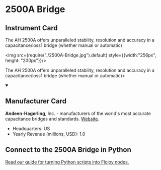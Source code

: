 
# 2500A Bridge

## Instrument Card

<div className="flex">

<div>

The AH 2500A offers unparalleled stability, resolution and accuracy in a capacitance/loss1 bridge (whether manual or automatic)

</div>

<img src={require("./2500A-Bridge.jpg").default} style={{width:"256px", height: "200px"}}/>

</div>

The AH 2500A offers unparalleled stability, resolution and accuracy in a capacitance/loss1 bridge (whether manual or automatic)>

<details open>
<summary><h2>Manufacturer Card</h2></summary>

**Andeen**-**Hagerling**, Inc. - manufacturers of the world's most accurate capacitance bridges and standards. <a href="https://www.andeen-hagerling.com/">Website</a>.

<ul>
  <li>Headquarters: US</li>
  <li>Yearly Revenue (millions, USD): 1.0</li>
</ul>
</details>

## Connect to the 2500A Bridge in Python

[Read our guide for turning Python scripts into Flojoy nodes.](https://docs.flojoy.ai/custom-nodes/creating-custom-node/)


